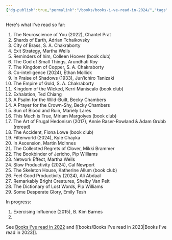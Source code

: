 ```yaml
---
{"dg-publish":true,"permalink":"/books/books-i-ve-read-in-2024/","tags":["reading"],"noteIcon":"","created":"2024-02-08","updated":"2024-09-07"}
---
```


Here's what I've read so far:
1. The Neuroscience of You (2022), Chantel Prat
2. Shards of Earth, Adrian Tchaikovsky
3. City of Brass, S. A. Chakraborty
4. Exit Strategy, Martha Wells
5. Reminders of him, Colleen Hoover (book club)
6. The God of Small Things, Arundhati Roy
7. The Kingdom of Copper, S. A. Chakraborty
8. Co-intelligence (2024), Ethan Mollick
9. In Praise of Shadows (1933), Jun’ichiro Tanizaki
10. The Empire of Gold, S. A. Chakraborty
11. Kingdom of the Wicked, Kerri Maniscalo (book club)
12. Exhalation, Ted Chiang
13. A Psalm for the Wild-Built, Becky Chambers
14. A Prayer for the Crown-Shy, Becky Chambers
15. Sun of Blood and Ruin, Mariely Lares
16. This Much is True, Miriam Margolyes (book club)
17. The Art of Frugal Hedonism (2017), Annie Raser-Rowland & Adam Grubb (reread)
18. The Accident, Fiona Lowe (book club)
19. Filterworld (2024), Kyle Chayka
20. In Ascension, Martin McInnes
21. The Collected Regrets of Clover, Mikki Brammer 
22. The Bookbinder of Jericho, Pip Williams
23. Network Effect, Martha Wells
24. Slow Productivity (2024), Cal Newport
25. The Skeleton House, Katherine Allum (book club)
26. Feel Good Productivity (2024), Ali Abdaal
27. Remarkably Bright Creatures, Shelby Van Pelt
28. The Dictionary of Lost Words, Pip Williams
29. Some Desperate Glory, Emily Tesh


In progress:
1. Exercising Influence (2015), B. Kim Barnes
2. 


See [Books I've read in 2022](books/Books%20I've%20read%20in%202022.md) and [[books/Books I've read in 2023\|Books I've read in 2023]].

